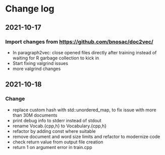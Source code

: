 # Change log

## 2021-10-17

### Import changes from https://github.com/bnosac/doc2vec/

- In paragraph2vec: close opened files directly after training instead of waiting for R garbage collection to kick in
- Start fixing valgrind issues
- more valgrind changes

## 2021-10-18

### Change

- replace custom hash with std::unordered_map, to fix issue with more than 30M documents
- print debug info to stderr instead of stdout
- rename Vocab.{cpp,h} to Vocabulary.{cpp,h}
- refactor by adding const where suitable
- remove document and word size limits and refactor to modernize code
- check return value from output file creation
- return 1 on argument error in train.cpp

